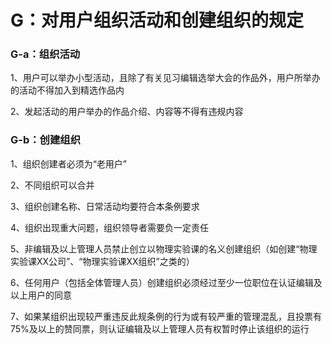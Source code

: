 # G：对用户组织活动和创建组织的规定

### G-a：组织活动

1、用户可以举办小型活动，且除了有关见习编辑选举大会的作品外，用户所举办的活动不得加入到精选作品内

2、发起活动的用户举办的作品介绍、内容等不得有违规内容

### G-b：创建组织

1、组织创建者必须为“老用户”

2、不同组织可以合并

3、组织创建名称、日常活动均要符合本条例要求

4、组织出现重大问题，组织领导者需要负一定责任

5、非编辑及以上管理人员禁止创立以物理实验课的名义创建组织（如创建“物理实验课XX公司”、“物理实验课XX组织”之类的）

6、任何用户（包括全体管理人员）创建组织必须经过至少一位职位在认证编辑及以上用户的同意

7、如果某组织出现较严重违反此规条例的行为或有较严重的管理混乱，且投票有75%及以上的赞同票，则认证编辑及以上管理人员有权暂时停止该组织的运行

